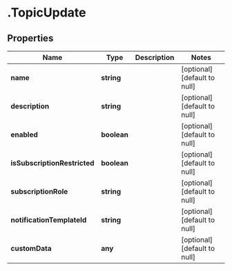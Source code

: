 # .TopicUpdate

## Properties
Name | Type | Description | Notes
------------ | ------------- | ------------- | -------------
**name** | **string** |  | [optional] [default to null]
**description** | **string** |  | [optional] [default to null]
**enabled** | **boolean** |  | [optional] [default to null]
**isSubscriptionRestricted** | **boolean** |  | [optional] [default to null]
**subscriptionRole** | **string** |  | [optional] [default to null]
**notificationTemplateId** | **string** |  | [optional] [default to null]
**customData** | **any** |  | [optional] [default to null]


